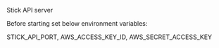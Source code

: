 Stick API server

Before starting set below environment variables:

STICK_API_PORT, AWS_ACCESS_KEY_ID, AWS_SECRET_ACCESS_KEY
